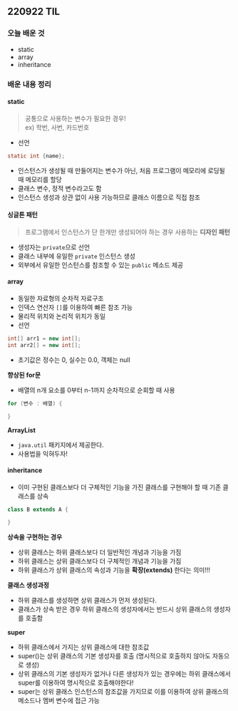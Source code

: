 ## 220922 TIL


### 오늘 배운 것
- static
- array
- inheritance

### 배운 내용 정리

#### static
> 공통으로 사용하는 변수가 필요한 경우! <br/> ex) 학번, 사번, 카드번호
- 선언
```java
static int {name};
```
- 인스턴스가 생성될 때 만들어지는 변수가 아닌, 처음 프로그램이 메모리에 로딩될 때 메모리를 할당
- 클래스 변수, 정적 변수라고도 함
- 인스턴스 생성과 상관 없이 사용 가능하므로 클래스 이름으로 직접 참조

#### 싱글톤 패턴
> 프로그램에서 인스턴스가 단 한개만 생성되어야 하는 경우 사용하는 **디자인 패턴**
- 생성자는 `private`으로 선언
- 클래스 내부에 유일한 `private` 인스턴스 생성
- 외부에서 유일한 인스턴스를 참조할 수 있는 `public` 메소드 제공

#### array
- 동일한 자료형의 순차적 자료구조
- 인덱스 연산자 `[]`를 이용하여 빠른 참조 가능
- 물리적 위치와 논리적 위치가 동일
- 선언
```java
int[] arr1 = new int[];
int arr2[] = new int[];
```
- 초기값은 정수는 0, 실수는 0.0, 객체는 null

**향상된 for문**
- 배열의 n개 요소를 0부터 n-1까지 순차적으로 순회할 때 사용
```java
for (변수 : 배열) {

}
```

**ArrayList**
- `java.util` 패키지에서 제공한다.
- 사용법을 익혀두자!

#### inheritance
- 이미 구현된 클래스보다 더 구체적인 기능을 가진 클래스를 구현해야 할 때 기존 클래스를 상속
```java
class B extends A {

}
```

**상속을 구현하는 경우**
- 상위 클래스는 하위 클래스보다 더 일반적인 개념과 기능을 가짐
- 하위 클래스는 상위 클래스보다 더 구체적인 개념과 기능을 가짐
- 하위 클래스가 상위 클래스의 속성과 기능을 **확장(extends)** 한다는 의미!!!

**클래스 생성과정**
- 하위 클래스를 생성하면 상위 클래스가 먼저 생성된다.
- 클래스가 상속 받은 경우 하위 클래스의 생성자에서는 반드시 상위 클래스의 생성자를 호출함

**super**
- 하위 클래스에서 가지는 상위 클래스에 대한 참조값
- super()는 상위 클래스의 기본 생성자를 호출 (명시적으로 호출하지 않아도 자동으로 생성)
- 상위 클래스의 기본 생성자가 없거나 다른 생성자가 있는 경우에는 하위 클래스에서 super를 이용하여 명시적으로 호출해야한다!
- super는 상위 클래스 인스턴스의 참조값을 가지므로 이를 이용하여 상위 클래스의 메소드나 멤버 변수에 접근 가능

